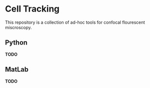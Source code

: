 # Cell Tracking

This repository is a collection of ad-hoc tools for confocal flourescent miscroscopy. 

## Python 

**TODO**

## MatLab

**TODO**